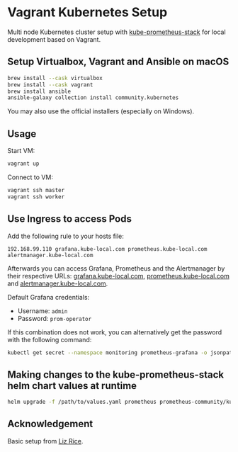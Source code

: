 # Vagrant Kubernetes Setup

Multi node Kubernetes cluster setup with [kube-prometheus-stack](https://github.com/prometheus-operator/kube-prometheus) for local development based on Vagrant.

## Setup Virtualbox, Vagrant and Ansible on macOS

```sh
brew install --cask virtualbox
brew install --cask vagrant
brew install ansible
ansible-galaxy collection install community.kubernetes
```

You may also use the official installers (especially on Windows).

## Usage

Start VM:

```sh
vagrant up
```

Connect to VM:

```sh
vagrant ssh master
vagrant ssh worker
```

## Use Ingress to access Pods

Add the following rule to your hosts file:

```
192.168.99.110 grafana.kube-local.com prometheus.kube-local.com alertmanager.kube-local.com
```

Afterwards you can access Grafana, Prometheus and the Alertmanager by their respective URLs: [grafana.kube-local.com](http://grafana.kube-local.com), [prometheus.kube-local.com](http://prometheus.kube-local.com) and [alertmanager.kube-local.com](http://alertmanager.kube-local.com).

Default Grafana credentials:

- Username: `admin`
- Password: `prom-operator`

If this combination does not work, you can alternatively get the password with the following command:

```sh
kubectl get secret --namespace monitoring prometheus-grafana -o jsonpath="{.data.admin-password}" | base64 --decode ; echo
```

## Making changes to the kube-prometheus-stack helm chart values at runtime

```sh
helm upgrade -f /path/to/values.yaml prometheus prometheus-community/kube-prometheus-stack -n monitoring
```

## Acknowledgement

Basic setup from [Liz Rice](https://medium.com/@lizrice/kubernetes-in-vagrant-with-kubeadm-21979ded6c63).
